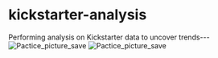 # kickstarter-analysis
Performing analysis on Kickstarter data to uncover trends---
![Pactice_picture_save](C:\Users\mathg\OneDrive\Desktop\Data_Boot_Camp\Mod_1_Kickstarting_with_Excel\Pactice_picture_save.png)
![Pactice_picture_save](path/to/Pactice_picture_save.png)
